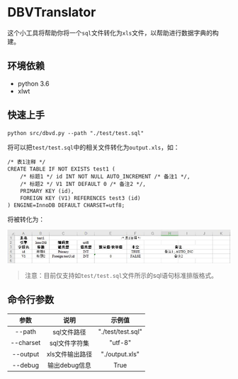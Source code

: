 # DBVTranslator
这个小工具将帮助你将一个`sql`文件转化为`xls`文件，以帮助进行数据字典的构建。

## 环境依赖
- python 3.6
- xlwt

## 快速上手
`python src/dbvd.py --path "./test/test.sql"`

将可以把`test/test.sql`中的相关文件转化为`output.xls`，如：
```
/* 表1注释 */
CREATE TABLE IF NOT EXISTS test1 (
    /* 标题1 */ id INT NOT NULL AUTO_INCREMENT /* 备注1 */,  
    /* 标题2 */ V1 INT DEFAULT 0 /* 备注2 */, 
    PRIMARY KEY (id),
    FOREIGN KEY (V1) REFERENCES test3 (id)
) ENGINE=InnoDB DEFAULT CHARSET=utf8;
```
将被转化为：

![](/.github/demo.jpg)

> 注意：目前仅支持如`test/test.sql`文件所示的sql语句标准排版格式。

## 命令行参数
参数|说明|示例值
:-:|:-:|:-:
--path|sql文件路径|"./test/test.sql"
--charset|sql文件字符集|"utf-8"
--output|xls文件输出路径|"./output.xls"
--debug|输出debug信息|True